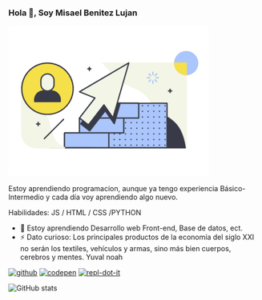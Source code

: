 ### Hola 👋, Soy Misael Benitez Lujan
![hola](abstract-sign-in.gif)


Estoy aprendiendo programacion, aunque ya tengo experiencia Básico-Intermedio y cada día voy aprendiendo algo nuevo.


Habilidades: JS / HTML / CSS /PYTHON


- 🌱 Estoy aprendiendo Desarrollo web Front-end, Base de datos, ect. 
- ⚡ Dato curioso: Los principales productos de la economía del siglo XXI no serán los textiles, vehículos y armas, sino más bien cuerpos, cerebros y mentes.   Yuval noah 


[<img src='https://cdn.jsdelivr.net/npm/simple-icons@3.0.1/icons/github.svg' alt='github' height='40'>](https://github.com/MisaelBL)  [<img src='https://cdn.jsdelivr.net/npm/simple-icons@3.0.1/icons/codepen.svg' alt='codepen' height='40'>](https://codepen.io/MisaelLN)  [<img src='https://cdn.jsdelivr.net/npm/simple-icons@3.0.1/icons/repl-dot-it.svg' alt='repl-dot-it' height='40'>](https://replit.com/@MisaelBenitez)  

![GitHub stats](https://github-readme-stats.vercel.app/api?username=MisaelBL&show_icons=true)  

